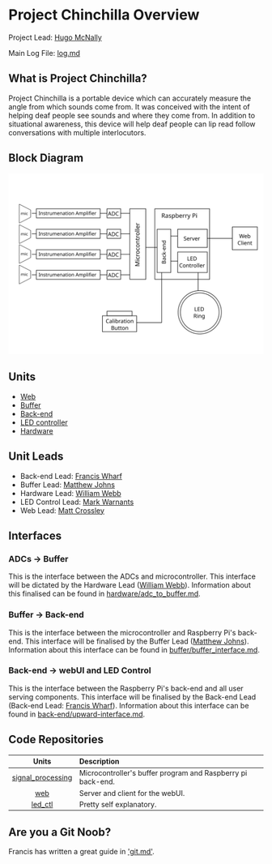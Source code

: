# Project Chinchilla Overview

Project Lead: [Hugo McNally](http://github.com/hu90m)

Main Log File: [log.md](log.md)

## What is Project Chinchilla?

Project Chinchilla is a portable device which can accurately measure the angle
from which sounds come from. It was conceived with the intent of helping deaf
people see sounds and where they come from. In addition to situational
awareness, this device will help deaf people can lip read follow conversations
with multiple interlocutors.

## Block Diagram
![](block_diagram.svg)


## Units
* [Web](web/overview.md)
* [Buffer](buffer/overview.md)
* [Back-end](back-end/overview.md)
* [LED controller](led_ctl/overview.md)
* [Hardware](hardware/overview.md)

## Unit Leads
* Back-end Lead: [Francis Wharf](http://github.com/xeom)
* Buffer Lead: [Matthew Johns](http://github.com/mjohns4)
* Hardware Lead: [William Webb](http://github.com/bishopstoenail)
* LED Control Lead: [Mark Warnants](http://github.com/markwarnants)
* Web Lead: [Matt Crossley](http://github.com/mattcrossley99)

## Interfaces

### ADCs -> Buffer
This is the interface between the ADCs and microcontroller.
This interface will be dictated by the Hardware Lead
([William Webb](http://github.com/bishopstoenail)).
Information about this finalised can be found in
[hardware/adc_to_buffer.md](hardware/adc_interface.md).

### Buffer -> Back-end
This is the interface between the microcontroller and Raspberry Pi's back-end.
This interface will be finalised by the Buffer Lead
([Matthew Johns](http://github.com/mjohns4)).
Information about this interface can be found in
[buffer/buffer_interface.md](buffer/buffer_interface.md).

### Back-end -> webUI and LED Control
This is the interface between the Raspberry Pi's back-end and all user serving
components.
This interface will be finalised by the Back-end Lead
(Back-end Lead: [Francis Wharf](http://github.com/xeom)).
Information about this interface can be found in
[back-end/upward-interface.md](back-end/upward-interface.md).

## Code Repositories
| Units                                                                  | Description                                                 |
|:----------------------------------------------------------------------:|:------------------------------------------------------------|
| [signal_processing](https://github.com/d4chinchilla/signal_processing) | Microcontroller's buffer program and Raspberry pi back-end. |
| [web](https://github.com/d4chinchilla/web)                             | Server and client for the webUI.                            |
| [led_ctl](https://github.com/d4chinchilla/led_ctl)                     | Pretty self explanatory.                                    |

## Are you a Git Noob?
Francis has written a great guide in ['git.md'](git.md).
